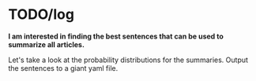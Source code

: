 # TODO/log


__I am interested in finding the best sentences that can be used to summarize all articles.__ 

Let's take a look at the probability distributions for the summaries. Output the sentences to a giant yaml file. 